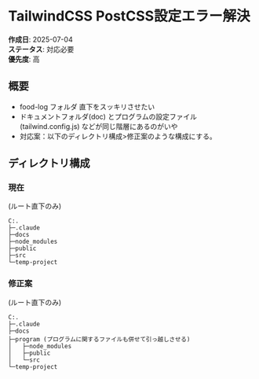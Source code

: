 # TailwindCSS PostCSS設定エラー解決

**作成日**: 2025-07-04  
**ステータス**: 対応必要  
**優先度**: 高  

## 概要
* food-log フォルダ 直下をスッキリさせたい
* ドキュメントフォルダ(doc) とプログラムの設定ファイル(tailwind.config.js) などが同じ階層にあるのがいや
* 対応案：以下のディレクトリ構成>修正案のような構成にする。


## ディレクトリ構成
### 現在
(ルート直下のみ)
```
C:.
├─.claude
├─docs
├─node_modules
├─public
├─src
└─temp-project

```

### 修正案
(ルート直下のみ)
```
C:.
├─.claude
├─docs
├─program (プログラムに関するファイルも併せて引っ越しさせる)
│   ├─node_modules
│   ├─public
│   └─src
└─temp-project

```